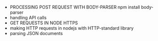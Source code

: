 - PROCESSING POST REQUEST WITH BODY-PARSER
  npm install body-parser
- handling API calls
- GET REQUESTS IN NODE HTTPS
- making HTTP requests in nodejs with HTTP-standard library
- parsing JSON documents
